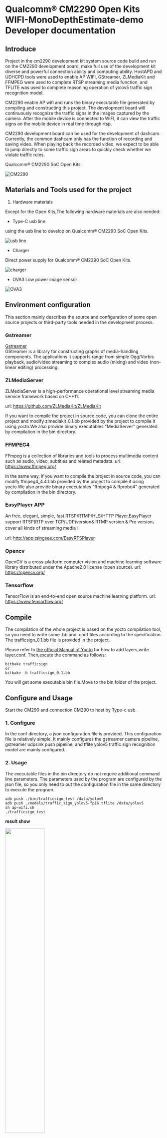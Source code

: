 # Qualcomm® CM2290 Open Kits WIFI-MonoDepthEstimate-demo Developer documentation

## Introduce

Project in the cm2290 development kit system source code build and run on the CM2290 development board, make full use of the development kit diverse and powerful connection ability and computing ability. HostAPD and UDHCPD tools were used to enable AP WIFI, GStreamer, ZLMediaKit and FFMPEG were used to complete RTSP streaming media function, and TFLITE was used to complete reasoning operation of yolov5 traffic sign recognition model. 

CM2290 enable AP wifi and runs the binary executable file generated by compiling and constructing this project. The development board will continuously recognize the traffic signs in the images captured by the camera. After the mobile device is connected to WIFI, it can view the traffic signs on the mobile device in real time through rtsp.

CM2290 development board can be used for the development of dashcam.  Currently, the common dashcam only has the function of recording and saving video.  When playing back the recorded video, we expect to be able to jump directly to some traffic sign areas to quickly check whether we violate traffic rules.

Qualcomm® CM2290 SoC Open Kits

![CM2290](./res/2290-DK-4-150x150.webp)

## Materials and Tools used for the project

1. Hardware materials

Except for the Open Kits,The following hardware materials are also needed:

* Type-C usb line

using the usb line to develop on Qualcomm® CM2290 SoC Open Kits.

![usb line](./res/usb.png )

* Charger

Direct power supply for Qualcomm® CM2290 SoC Open Kits.

![charger](./res/charger.jpg )

* OVA3
Low power image sensor

![OVA3](./res/ov.png )

## Environment configuration

This section mainly describes the source and configuration of some open source projects or third-party tools needed in the development process.

### Gstreamer
[Gstreamer](https://www.yoctoproject.org) <br>
GStreamer is a library for constructing graphs of media-handling components. The applications it supports range from simple Ogg/Vorbis playback, audio/video streaming to complex audio (mixing) and video (non-linear editing) processing.

### ZLMediaServer
ZLMediaServer is a high-performance operational level streaming media service framework based on C++11.

url: https://github.com/ZLMediaKit/ZLMediaKit

If you want to compile the project in source code, you can clone the entire project and modify zlmediakit_0.1.bb provided by the project to compile it using yocto.We also provide binary executables "MediaServer" generated by compilation in the bin directory.

### FFMPEG4
FFmpeg is a collection of libraries and tools to process multimedia content such as audio, video, subtitles and related metadata. url: https://www.ffmpeg.org/

In the same way, if you want to compile the project in source code, you can modify ffmpeg4_4.4.1.bb provided by the project to compile it using yocto.We also provide binary executables "ffmpeg4 & ffprobe4" generated by compilation in the bin directory.

### EasyPlayer APP
An free, elegant, simple, fast RTSP/RTMP/HLS/HTTP Player.EasyPlayer support RTSP(RTP over TCP/UDP)version& RTMP version & Pro version，cover all kinds of streaming media！

url: http://app.tsingsee.com/EasyRTSPlayer

### Opencv
OpenCV is a cross-platform computer vision and machine learning software library distributed under the Apache2.0 license (open source).
url: https://opencv.org/

### Tensorflow
TensorFlow is an end-to-end open source machine learning platform.
url: https://www.tensorflow.org/

## Compile

The compilation of the whole project is based on the yocto compilation tool, so you need to write some .bb and .conf files according to the specification. The trafficsign_0.1.bb file is provided in the project.

Please refer to [the official Manual of Yocto](https://www.yoctoproject.org) for how to add layers,write layer.conf. Then,excute the command as follows:

```
bitbake trafficsign
or
bitbake -b trafficsign_0.1.bb
```

You will get some executable bin file.Move to the bin folder of the project.

## Configure and Usage
Start the CM290 and connection CM290 to host by Type-c usb.
### 1. Configure
In the conf directory, a json configuration file is provided. This configuration file is relatively simple. It mainly configures the gstreamer camera pipeline, gstreamer udpsink push pipeline, and tflite yolov5 traffic sign recognition model are mainly configured.

### 2. Usage
The executable files in the bin directory do not require additional command line parameters. The parameters used by the program are configured by the json file, so you only need to put the configuration file in the same directory to execute the program.

```
adb push ./bin/trafficsign_test /data/yolov5
adb push ./models/traffic_sign_yolov5-fp16.tflite /data/yolov5
sh ap-wifi.sh
./trafficsign_test
```

**result show**</br>

<img src="./res/limit-30.jpeg" width = "50%" height = "50%" div align=left />